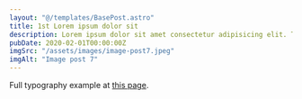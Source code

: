 ```yaml
---
layout: "@/templates/BasePost.astro"
title: 1st Lorem ipsum dolor sit
description: Lorem ipsum dolor sit amet consectetur adipisicing elit. Tenetur vero esse non molestias eos excepturi.
pubDate: 2020-02-01T00:00:00Z
imgSrc: "/assets/images/image-post7.jpeg"
imgAlt: "Image post 7"
---
```


Full typography example at [this page](./sixth-post).
